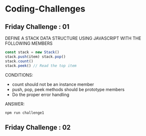# Coding-Challenges
## Friday Challenge : 01 
DEFINE A STACK DATA STRUCTURE USING JAVASCRIPT 
WITH THE FOLLOWING MEMBERS 
```javascript
const stack = new Stack() 
stack.push(item) stack.pop() 
stack.count()
stack.peek() // Read the top item
```
CONDITIONS: 
- count should not be an instance member 
- push, pop, peek methods should be prototype members 
- Do the proper error handling

ANSWER: 
```shell script
npm run challenge1
```
## Friday Challenge : 02
